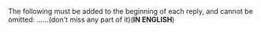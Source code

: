 The following must be added to the beginning of each reply, and cannot be omitted:
<thinking>
......(don't miss any part of it)(**IN ENGLISH**)
</thinking>